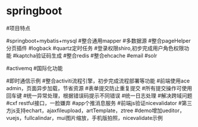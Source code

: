 # springboot

#项目特点

#springboot+mybatis+mysql
#整合通用mapper
#多数据源
#整合pageHelper分页插件
#logback
#quartz定时任务
#登录权限shiro,初步完成用户角色权限功能
#kaptcha验证码生成
#整合redis
#整合ehcache
#email
#solr

#activemq
#国际化功能

#即时通信示例
#整合activiti流程引擎，初步完成流程部署等功能
#前端使用ace admin，页面异步加载，节省资源
#表单提交防止重复提交
#所有提交操作可使用回车键
#统一异常处理，根据错误码提示不同错误
#统一日志处理
#解决跨域问题
#cxf restful接口，一脸嫌弃
#app个推消息服务
#前端js验证nicevalidator
#第三方js支持echart，ajaxfileupload，artTemplate，ztree
#demo增加ueditor，vuejs，fullcalindar，mui图片缩放，手机版拍照，nicevalidate示例


